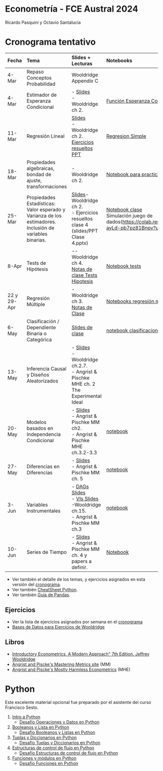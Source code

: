 # Econometría - FCE Austral 2024

Ricardo Pasquini y Octavio Santalucia

# Cronograma tentativo 


|Fecha|Tema|Slides + Lecturas|Notebooks|
|:----|:----|:----|:----|
|4-Mar|Repaso Conceptos Probabilidad|Wooldridge Appendix C||
|4- Mar|Estimador de Esperanza Condicional|- [Slides](https://github.com/rpasquini/econometria/blob/main/slides/cef/cef.pdf)<br/>- Wooldridge   ch 2.|[Función Esperanza Condicional](https://github.com/rpasquini/econometria/blob/main/notebooks/CEF_intro_Austral.ipynb)<br/>|
|11-Mar|Regresión   Lineal|[Slides](/slides/regresion/regresion.pdf)<br/>- Wooldridge   ch 2.<br/> [Ejercicios resueltos PPT](https://github.com/rpasquini/econometria/blob/main/slides/Ejercicios%20Propuestos%20Clase%202.pptx)| [Regresion Simple](https://github.com/rpasquini/econometria/blob/main/notebooks/OLS.ipynb)<br/> |
|18-Mar|Propiedades algebraicas, bondad de ajuste, transformaciones |- Wooldridge   ch 2.| [Notebook para practica](https://github.com/rpasquini/econometria/blob/main/notebooks/OLS_2_Ajuste_Propiedades_Test_de_Hip%C3%B3tesis.ipynb)<br/>                                                  |
|25-Mar|Propiedades Estadísticas: Valor esperado y Varianza de los estimadores. Inclusión de variables binarias.| [Slides](slides/regresion/regresion_propiedades_estadisticas.pdf)- Wooldridge   ch 2.<br/> - Ejercicios resueltos clase 4 (slides/PPT Clase 4.pptx)|[Notebook clase](https://github.com/rpasquini/econometria/blob/main/OLS%20dummys.ipynb)<br/> Simulación juego de dados(https://colab.research.google.com/drive/1x7LNL8_cxMW6_4m-ayLd-pb7pz81Bnpv?usp=sharing) <br/>                                                               |
|8-Apr|Tests de Hipótesis|-- Wooldridge   ch 4.<br/> [Notas de clase Tests Hipotesis](https://github.com/rpasquini/econometria/blob/main/slides/Test%20Hipotesis.pdf)| [Notebook tests](https://github.com/rpasquini/econometria/blob/main/Ejemplos_Testeo_de_Hip%C3%B3tesis.ipynb) |
|22 y 29-Apr|Regresión Múltiple|- Wooldridge   ch 3. <br/>  [Notas de Clase](https://github.com/rpasquini/econometria/blob/main/slides/Regresi%C3%B3n%20M%C3%BAltiple.pdf)| [Notebooks regresión múltiple](https://github.com/rpasquini/econometria/blob/main/notebooks/Ejemplos_Regresion_Multiple.ipynb) |
|6-May|Clasificación / Dependiente Binaria o Categórica  | [Slides de clase](https://github.com/rpasquini/econometria/blob/main/slides/Modelos%20Clasificaci%C3%B3n.pdf)<br/>| [notebook clasificacion](https://github.com/rpasquini/econometria/blob/main/5_Modelos_de_Clasificacion.ipynb) |
|13-May|Inferencia   Causal y Diseños Aleatorizados|- [Slides](https://github.com/rpasquini/econometria/blob/main/slides/Sesgo%20selecci%C3%B3n%20y%20RCTs.pdf)<br/>- Wooldridge   ch.2.7. <br/> - Angrist & Pischke MHE ch. 2 The Experimental Ideal| |
|20-May|Modelos   basados en Independencia Condicional|- [Slides](https://github.com/rpasquini/econometria/blob/main/slides/CIA.pdf)<br/>- Angrist   & Pischke MM ch2.  <br/>- Angrist &   Pischke MHE ch.3.2-3.3| [notebook](https://github.com/rpasquini/econometria/blob/main/CIA_y_Matching.ipynb)|
|27-May|Diferencias   en Diferencias|- [Slides](https://github.com/rpasquini/econometria/blob/main/slides/DD.pdf)<br/>- Angrist   & Pischke MM ch. 5| [notebook](https://github.com/rpasquini/econometria/blob/main/notebooks/Diferencias_en_Diferencias.ipynb) |
|3-Jun|Variables   Instrumentales|- [DAGs Slides](https://github.com/rpasquini/econometria/blob/main/slides/Dags.pdf)<br/>- [VIs Slides](https://github.com/rpasquini/econometria/blob/main/slides/IVs.pdf)<br/> -Wooldridge   ch.15. <br/>- Angrist & Pischke MM ch.3|[notebook](https://github.com/rpasquini/econometria/blob/main/Instrumental_Variables.ipynb) |
|10-Jun|Series de Tiempo|- [Slides](https://github.com/rpasquini/econometria/blob/main/slides/Series%20de%20Tiempo.pdf)<br/> - Angrist   & Pischke MM ch. 4  y papers a   definir.| [Notebook](https://github.com/rpasquini/econometria/blob/main/Series_de_Tiempo.ipynb) |

* Ver también el detalle de los temas, y ejercicios asignados en esta versión del [cronograma](https://alumniiaeedu-my.sharepoint.com/:x:/g/personal/rpasquini_austral_edu_ar/EYxX_bAdzahGpWJe7p4WDuwBTN0jEWwvXJTbXr0KaDm4eg?e=kwJC4z).
* Ver también [CheatSheet Python](https://github.com/rpasquini/econometria/blob/main/datos/cheatsheet-python-1.pdf).
* Ver también [Guía de Pandas](https://github.com/rpasquini/econometria/blob/main/notebooks/Pandas_Austral.ipynb).




## Ejercicios

* Ver la lista de ejercicios asignados por semana en el [cronograma](https://alumniiaeedu-my.sharepoint.com/:x:/g/personal/rpasquini_austral_edu_ar/EYxX_bAdzahGpWJe7p4WDuwBTN0jEWwvXJTbXr0KaDm4eg?e=kwJC4z)
* [Bases de Datos para Ejercicios de Wooldridge](https://academic.cengage.com/resource_uploads/downloads/1111531048_374626.zip)



## Libros

* [Introductory Econometrics, A Modern Approach" 7th Edition. Jeffrey Wooldridge](https://www.amazon.com/Introductory-Econometrics-Modern-Approach-MindTap/dp/1337558869/ref=sr_1_1?keywords=introductory+econometrics+a+modern+approach&qid=1674591514&s=books&sprefix=introductory+econo%2Cstripbooks-intl-ship%2C303&sr=1-1)
* [Angrist and Piscke's Mastering Metrics site](https://www.masteringmetrics.com/) (MM)
* [Angrist and Piscke's Mostly Harmless Econometrics](https://www.researchgate.net/publication/51992844_Mostly_Harmless_Econometrics_An_Empiricist's_Companion) (MHE)



# Python

Este excelente material opcional fue preparado por el asistente del curso Francisco Sesto.

1. [Intro a Python](https://github.com/rpasquini/econometria/blob/main/notebooks/1_Python_Austral.ipynb)
   * [Desafío Operaciones y Datos en Python](https://github.com/rpasquini/econometria/blob/main/notebooks/Desafío_Operaciones_y_Datos_Python_Austral.ipynb)
2. [Booleanos y Lista en Python](https://github.com/rpasquini/econometria/blob/main/notebooks/2_Python_Austral.ipynb)
   * [Desafío Booleanos y Listas en Python](https://github.com/rpasquini/econometria/blob/main/notebooks/Desafío_Booleanos_y_Listas_Python_Austral.ipynb)
3. [Tuplas y Diccionarios en Python](https://github.com/rpasquini/econometria/blob/main/notebooks/3_Python_Austral.ipynb)
   * [Desafío Tuplas y Diccionarios en Python](https://github.com/rpasquini/econometria/blob/main/notebooks/Desafío_Tuplas_y_Diccionarios_Python_Austral.ipynb)
4. [Estructuras de control de flujo en Python](https://github.com/rpasquini/econometria/blob/main/notebooks/4_Python_Austral.ipynb)
   * [Desafío Estructuras de control de flujo en Python](https://github.com/rpasquini/econometria/blob/main/notebooks/Desafío_Estructuras_de_Control_de_Flujo_Python_Austral.ipynb)
5. [Funciones y módulos en Python](https://github.com/rpasquini/econometria/blob/main/notebooks/5_Python_Austral.ipynb)
   * [Desafío Funciones en Python](https://github.com/rpasquini/econometria/blob/main/notebooks/Desafío_de_Funciones_Python_Austral.ipynb)
